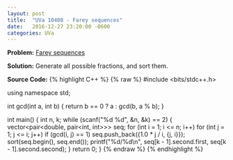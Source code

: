 ```yaml
---
layout: post
title:  "UVa 10408 - Farey sequences"
date:   2016-12-27 23:20:00 -0600
categories: UVa
---
```


**Problem:** [Farey sequences]

**Solution:**
Generate all possible fractions, and sort them.

**Source Code:**
{% highlight C++ %}
{% raw %}
#include <bits/stdc++.h>

using namespace std;

int gcd(int a, int b) {
    return b == 0 ? a : gcd(b, a % b);
}

int main() {
    int n, k;
    while (scanf("%d %d", &n, &k) == 2) {
        vector<pair<double, pair<int, int>>> seq;
        for (int i = 1; i <= n; i++)
            for (int j = 1; j <= i; j++)
                if (gcd(i, j) == 1) 
                    seq.push_back({1.0 * j / i, {j, i}});
        sort(seq.begin(), seq.end());
        printf("%d/%d\n", seq[k - 1].second.first, seq[k - 1].second.second);
    }
    return 0;
}
{% endraw %}
{% endhighlight %}

[Farey sequences]:https://uva.onlinejudge.org/index.php?option=com_onlinejudge&Itemid=8&category=24&page=show_problem&problem=1349
